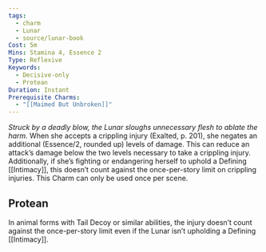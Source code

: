 ```yaml
---
tags:
  - charm
  - Lunar
  - source/lunar-book
Cost: 5m
Mins: Stamina 4, Essence 2
Type: Reflexive
Keywords:
  - Decisive-only
  - Protean
Duration: Instant
Prerequisite Charms:
  - "[[Maimed But Unbroken]]"
---
```

*Struck by a deadly blow, the Lunar sloughs unnecessary flesh to ablate the harm.*
When she accepts a crippling injury (Exalted, p. 201), she negates an additional (Essence/2, rounded up) levels of damage. This can reduce an attack’s damage below the two levels necessary to take a crippling injury. Additionally, if she’s fighting or endangering herself to uphold a Defining [[Intimacy]], this doesn’t count against the once-per-story limit on crippling injuries. This Charm can only be used once per scene. 
## Protean 

In animal forms with Tail Decoy or similar abilities, the injury doesn’t count against the once-per-story limit even if the Lunar isn’t upholding a Defining [[Intimacy]].